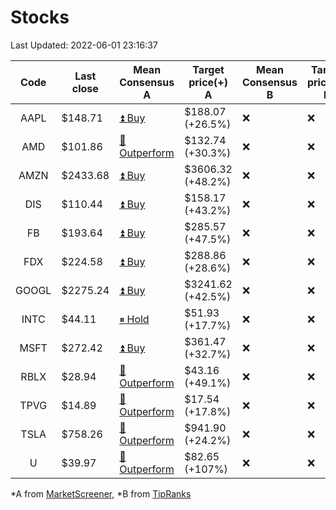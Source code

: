 # Stocks
Last Updated: 2022-06-01 23:16:37

|Code|Last close|Mean Consensus A|Target price(+) A|Mean Consensus B|Target price(+) B|
|:--:|-|-|-|-|-|
|AAPL|$148.71|[⏫ Buy](https://m.marketscreener.com/quote/stock/-4849/)|$188.07 (+26.5%)|❌|❌|
|AMD|$101.86|[🔼 Outperform](https://m.marketscreener.com/quote/stock/-19475876/)|$132.74 (+30.3%)|❌|❌|
|AMZN|$2433.68|[⏫ Buy](https://m.marketscreener.com/quote/stock/-12864605/)|$3606.32 (+48.2%)|❌|❌|
|DIS|$110.44|[⏫ Buy](https://m.marketscreener.com/quote/stock/-4842/)|$158.17 (+43.2%)|❌|❌|
|FB|$193.64|[⏫ Buy](https://m.marketscreener.com/quote/stock/-10547141/)|$285.57 (+47.5%)|❌|❌|
|FDX|$224.58|[⏫ Buy](https://m.marketscreener.com/quote/stock/-12585/)|$288.86 (+28.6%)|❌|❌|
|GOOGL|$2275.24|[⏫ Buy](https://m.marketscreener.com/quote/stock/-24203373/)|$3241.62 (+42.5%)|❌|❌|
|INTC|$44.11|[⏸ Hold](https://m.marketscreener.com/quote/stock/-4829/)|$51.93 (+17.7%)|❌|❌|
|MSFT|$272.42|[⏫ Buy](https://m.marketscreener.com/quote/stock/-4835/)|$361.47 (+32.7%)|❌|❌|
|RBLX|$28.94|[🔼 Outperform](https://m.marketscreener.com/quote/stock/-117793644/)|$43.16 (+49.1%)|❌|❌|
|TPVG|$14.89|[🔼 Outperform](https://m.marketscreener.com/quote/stock/-15933327/)|$17.54 (+17.8%)|❌|❌|
|TSLA|$758.26|[🔼 Outperform](https://m.marketscreener.com/quote/stock/-6344549/)|$941.90 (+24.2%)|❌|❌|
|U|$39.97|[🔼 Outperform](https://m.marketscreener.com/quote/stock/-112492634/)|$82.65 (+107%)|❌|❌|


*A from [MarketScreener](https://www.marketscreener.com), *B from [TipRanks](https://www.tipranks.com)
